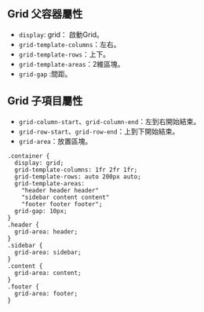 ## Grid 父容器屬性
- `display`: grid： 啟動Grid。
- `grid-template-columns`：左右。
- `grid-template-rows`：上下。
- `grid-template-areas`：2維區塊。
- `grid-gap` :間距。

## Grid 子項目屬性
- `grid-column-start`、`grid-column-end`：左到右開始結束。
- `grid-row-start`、`grid-row-end`：上到下開始結束。
- `grid-area`：放置區塊。

```
.container {
  display: grid;
  grid-template-columns: 1fr 2fr 1fr;
  grid-template-rows: auto 200px auto;
  grid-template-areas: 
    "header header header"
    "sidebar content content"
    "footer footer footer";
  grid-gap: 10px;
}
.header {
  grid-area: header;
}
.sidebar {
  grid-area: sidebar;
}
.content {
  grid-area: content;
}
.footer {
  grid-area: footer;
}
```



